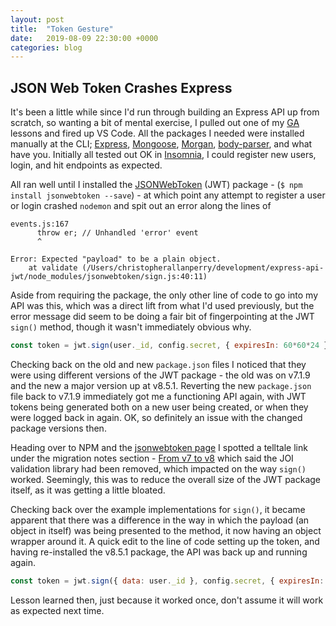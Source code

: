 ```yaml
---
layout: post
title:  "Token Gesture"
date:   2019-08-09 22:30:00 +0000
categories: blog
---
```

## JSON Web Token Crashes Express

It's been a little while since I'd run through building an Express API up from scratch, so wanting a bit of mental exercise, I pulled out one of my [GA](https://generalassemb.ly) lessons and fired up VS Code. All the packages I needed were installed manually at the CLI; [Express](https://www.npmjs.com/package/express), [Mongoose](https://www.npmjs.com/package/mongoose), [Morgan](https://www.npmjs.com/package/morgan), [body-parser](https://www.npmjs.com/package/body-parser), and what have you. Initially all tested out OK in [Insomnia](https://www.insomnia.rest/), I could register new users, login, and hit endpoints as expected.

All ran well until I installed the [JSONWebToken](https://www.npmjs.com/package/jsonwebtoken) (JWT) package - (`$ npm install jsonwebtoken --save`) - at which point any attempt to register a user or login crashed `nodemon` and spit out an error along the lines of

```cli
events.js:167
      throw er; // Unhandled 'error' event
      ^

Error: Expected "payload" to be a plain object.
    at validate (/Users/christopherallanperry/development/express-api-jwt/node_modules/jsonwebtoken/sign.js:40:11)
```

Aside from requiring the package, the only other line of code to go into my API was this, which was a direct lift from what I'd used previously, but the error message did seem to be doing a fair bit of fingerpointing at the JWT `sign()` method, though it wasn't immediately obvious why.

```js
const token = jwt.sign(user._id, config.secret, { expiresIn: 60*60*24 });
```

Checking back on the old and new `package.json` files I noticed that they were using different versions of the JWT package - the old was on v7.1.9 and the new a major version up at v8.5.1. Reverting the new `package.json` file back to v7.1.9 immediately got me a functioning API again, with JWT tokens being generated both on a new user being created, or when they were logged back in again. OK, so definitely an issue with the changed package versions then.

Heading over to NPM and the [jsonwebtoken page](https://www.npmjs.com/package/jsonwebtoken) I spotted a telltale link under the migration notes section - [From v7 to v8](https://github.com/auth0/node-jsonwebtoken/wiki/Migration-Notes:-v7-to-v8) which said the JOI validation library had been removed, which impacted on the way `sign()` worked. Seemingly, this was to reduce the overall size of the JWT package itself, as it was getting a little bloated.

Checking back over the example implementations for `sign()`, it became apparent that there was a difference in the way in which the payload (an object in itself) was being presented to the method, it now having an object wrapper around it. A quick edit to the line of code setting up the token, and having re-installed the v8.5.1 package, the API was back up and running again.

```js
const token = jwt.sign({ data: user._id }, config.secret, { expiresIn: 60 * 60 * 24 });
```

Lesson learned then, just because it worked once, don't assume it will work as expected next time.
